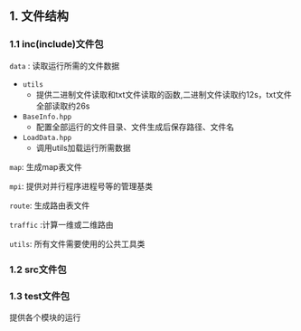 ## 1. 文件结构
### 1.1 inc(include)文件包
`data` : 读取运行所需的文件数据
* `utils`
  * 提供二进制文件读取和txt文件读取的函数,二进制文件读取约12s，txt文件全部读取约26s
* `BaseInfo.hpp` 
  * 配置全部运行的文件目录、文件生成后保存路径、文件名
* `LoadData.hpp`
  * 调用utils加载运行所需数据

`map`: 生成map表文件

`mpi`: 提供对并行程序进程号等的管理基类

`route`: 生成路由表文件

`traffic` :计算一维或二维路由

`utils`: 所有文件需要使用的公共工具类

### 1.2 src文件包

### 1.3 test文件包

提供各个模块的运行






